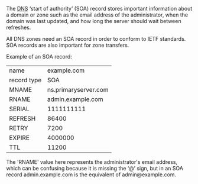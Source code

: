 The [DNS](../networking/dns.md) ‘start of authority’ (SOA) record stores important information about a domain or zone such as the email address of the administrator, when the domain was last updated, and how long the server should wait between refreshes.

All DNS zones need an SOA record in order to conform to IETF standards. SOA records are also important for zone transfers.

Example of an SOA record:

|             |                      |
| ----------- | -------------------- |
| name        | example.com          |
| record type | SOA                  |
| MNAME       | ns.primaryserver.com |
| RNAME       | admin.example.com    |
| SERIAL      | 1111111111           |
| REFRESH     | 86400                |
| RETRY       | 7200                 |
| EXPIRE      | 4000000              |
| TTL         | 11200                |

The 'RNAME' value here represents the administrator's email address, which can be confusing because it is missing the ‘@’ sign, but in an SOA record admin.example.com is the equivalent of admin\@example.com.
